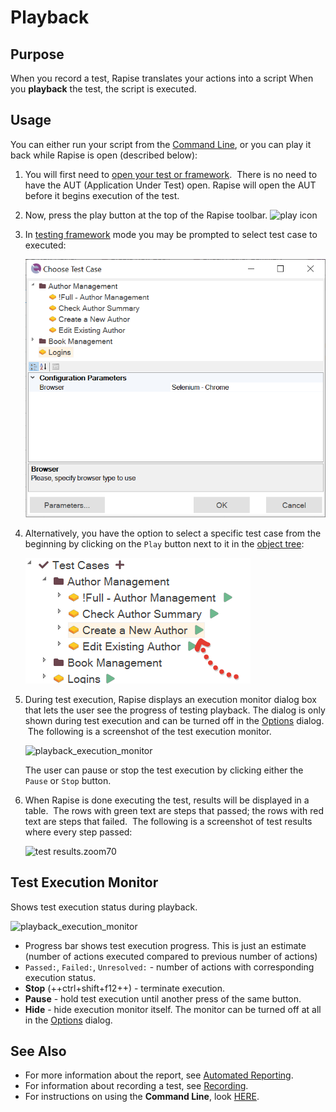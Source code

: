 # Playback

## Purpose

When you record a test, Rapise translates your actions into a script When you **playback** the test, the script is executed.

## Usage

You can either run your script from the [Command Line](command_line.md), or you can play it back while Rapise is open (described below):

1. You will first need to [open your test or framework](open_a_test.md).  There is no need to have the AUT (Application Under Test) open. Rapise will open the AUT before it begins execution of the test.

2. Now, press the play button at the top of the Rapise toolbar.
![play icon](./img/playback1.png)

3. In [testing framework](Frameworks/frameworks.md) mode you may be prompted to select test case to executed:

    ![Test case to execute](./img/playback_prompt_test_case_to_execute.png)

4. Alternatively, you have the option to select a specific test case from the beginning by clicking on the `Play` button next to it in the [object tree](object_tree.md):

    ![Play from object tree](./img/playback_play_from_object_tree.png)

5. During test execution, Rapise displays an execution monitor dialog box that lets the user see the progress of testing playback. The dialog is only shown during test execution and can be turned off in the [Options](options_dialog.md) dialog.  The following is a screenshot of the test execution monitor.

    ![playback_execution_monitor](./img/playback2.png)

    The user can pause or stop the test execution by clicking either the `Pause` or `Stop` button.

6. When Rapise is done executing the test, results will be displayed in a table.  The rows with green text are steps that passed; the rows with red text are steps that failed.  The following is a screenshot of test results where every step passed:

    ![test results.zoom70](./img/playback3.png)

## Test Execution Monitor

Shows test execution status during playback.

![playback_execution_monitor](./img/playback2.png)

* Progress bar shows test execution progress. This is just an estimate (number of actions executed compared to previous number of actions)
* `Passed:`, `Failed:`, `Unresolved:` - number of actions with corresponding execution status.
* **Stop** (++ctrl+shift+f12++) - terminate execution.
* **Pause** - hold test execution until another press of the same button.
* **Hide** - hide execution monitor itself. The monitor can be turned off at all in the [Options](options_dialog.md) dialog.

## See Also

* For more information about the report, see [Automated Reporting](automated_reporting.md).
* For information about recording a test, see [Recording](recording.md).
* For instructions on using the **Command Line**, look [HERE](command_line.md).
